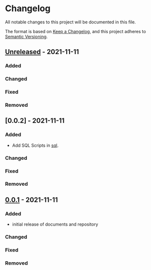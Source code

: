 # Changelog
<!-- markdownlint-disable MD013 -->
<!-- markdownlint-configure-file { "MD024":{"allow_different_nesting": true }} -->
All notable changes to this project will be documented in this file.

The format is based on [Keep a Changelog](https://keepachangelog.com/en/1.0.0/),
and this project adheres to [Semantic Versioning](https://semver.org/spec/v2.0.0.html).

## [Unreleased] - 2021-11-11

### Added

### Changed

### Fixed

### Removed

## [0.0.2] - 2021-11-11

### Added

- Add SQL Scripts in [sql](sql/README.md).

### Changed

### Fixed

### Removed


## [0.0.1] - 2021-11-11

### Added

- initial release of documents and repository

### Changed

### Fixed

### Removed

[unreleased]: https://github.com/oehrlis/oradba-repo/compare/v0.0.1...HEAD
[0.0.1]: https://github.com/oehrlis/oradba-repo/compare/v0.0.0...v0.0.1
